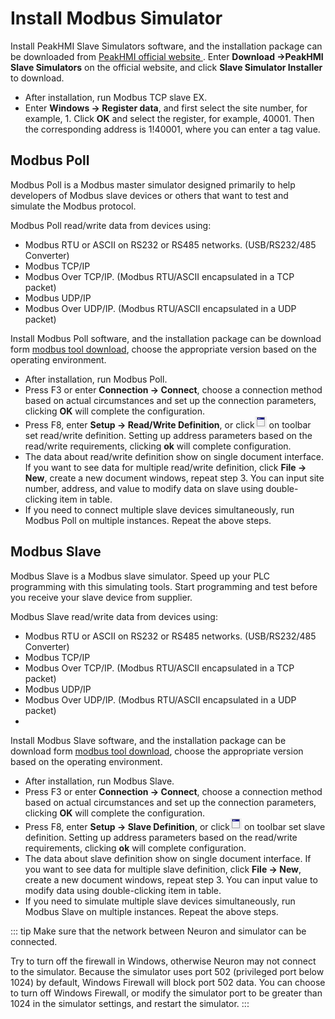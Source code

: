 # Install Modbus Simulator

Install PeakHMI Slave Simulators software, and the installation package can be downloaded from [PeakHMI official website ](https://hmisys.com). Enter **Download ->PeakHMI Slave Simulators** on the official website, and click **Slave Simulator Installer** to download.

* After installation, run Modbus TCP slave EX. 
* Enter **Windows -> Register data**, and first select the site number, for example, 1. Click **OK** and select the register, for example, 40001. Then the corresponding address is 1!40001, where you can enter a tag value.

## Modbus Poll
Modbus Poll is a Modbus master simulator designed primarily to help developers of Modbus slave devices or others that want to test and simulate the Modbus protocol.


Modbus Poll read/write data from devices using:
* Modbus RTU or ASCII on RS232 or RS485 networks. (USB/RS232/485 Converter)
* Modbus TCP/IP
* Modbus Over TCP/IP. (Modbus RTU/ASCII encapsulated in a TCP packet)
* Modbus UDP/IP
* Modbus Over UDP/IP. (Modbus RTU/ASCII encapsulated in a UDP packet)
  
Install Modbus Poll software, and the installation package can be download form
[modbus tool download](https://www.modbustools.com/download.html), choose the appropriate version based on the operating environment.
* After installation, run Modbus Poll.
* Press F3 or enter **Connection -> Connect**, choose a connection method based on actual circumstances and set up the connection parameters, clicking **OK** will complete the configuration.
* Press F8, enter **Setup -> Read/Write Definition**, or click![Read/Write Definition](assets/mbpoll-definition-button.png) on toolbar set read/write definition. Setting up address parameters based on the read/write requirements, clicking **ok** will complete configuration.
* The data about read/write definition show on single document interface. If you want to see data for multiple read/write definition, click **File -> New**, create a new document windows, repeat step 3. You can input site number, address, and value to modify data on slave using double-clicking item in table.
* If you need to connect multiple slave devices simultaneously, run Modbus Poll on multiple instances. Repeat the above steps.

## Modbus Slave
Modbus Slave is a Modbus slave simulator. Speed up your PLC programming with this simulating tools. Start programming and test before you receive your slave device from supplier.

Modbus Slave read/write data from devices using:
* Modbus RTU or ASCII on RS232 or RS485 networks. (USB/RS232/485 Converter)
* Modbus TCP/IP
* Modbus Over TCP/IP. (Modbus RTU/ASCII encapsulated in a TCP packet)
* Modbus UDP/IP
* Modbus Over UDP/IP. (Modbus RTU/ASCII encapsulated in a UDP packet)
* 
Install Modbus Slave software, and the installation package can be download form
[modbus tool download](https://www.modbustools.com/download.html), choose the appropriate version based on the operating environment.
* After installation, run Modbus Slave.
* Press F3 or enter **Connection -> Connect**, choose a connection method based on actual circumstances and set up the connection parameters, clicking **OK** will complete the configuration.
* Press F8, enter **Setup -> Slave Definition**, or click![Slave Definition](assets/mbpoll-definition-button.png) on toolbar set slave definition. Setting up address parameters based on the read/write requirements, clicking **ok** will complete configuration.
* The data about slave definition show on single document interface. If you want to see data for multiple slave definition, click **File -> New**, create a new document windows, repeat step 3. You can input value to modify data using double-clicking item in table.
* If you need to simulate multiple slave devices simultaneously, run Modbus Slave on multiple instances. Repeat the above steps.


::: tip
Make sure that the network between Neuron and simulator can be connected.

Try to turn off the firewall in Windows, otherwise Neuron may not connect to the simulator.
Because the simulator uses port 502 (privileged port below 1024) by default, Windows Firewall will block port 502 data. You can choose to turn off Windows Firewall, or modify the simulator port to be greater than 1024 in the simulator settings, and restart the simulator.
:::
